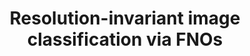 ---
permalink: /publications/YAMC-CBO/
title: "Resolution-invariant image classification via FNOs"
publication_info:
  status: "talk"
  type: "Oral Presentation"
  venue: "Young applied mathematicians conference, Siena"
  year: "2023"
year: "2023"
---